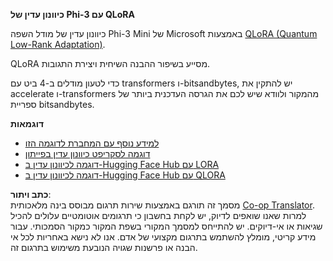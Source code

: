 <!--
CO_OP_TRANSLATOR_METADATA:
{
  "original_hash": "54b6b824568d4decb574b9e117c4f5f7",
  "translation_date": "2025-05-09T21:52:51+00:00",
  "source_file": "md/03.FineTuning/FineTuning_Qlora.md",
  "language_code": "he"
}
-->
**כיוונון עדין של Phi-3 עם QLoRA**

כיוונון עדין של מודל השפה Phi-3 Mini של Microsoft באמצעות [QLoRA (Quantum Low-Rank Adaptation)](https://github.com/artidoro/qlora).

QLoRA מסייע בשיפור ההבנה השיחית ויצירת התגובות.

כדי לטעון מודלים ב-4 ביט עם transformers ו-bitsandbytes, יש להתקין את accelerate ו-transformers מהמקור ולוודא שיש לכם את הגרסה העדכנית ביותר של ספריית bitsandbytes.

**דוגמאות**
- [למידע נוסף עם המחברת לדוגמה הזו](../../../../code/03.Finetuning/Phi_3_Inference_Finetuning.ipynb)
- [דוגמה לסקריפט כיוונון עדין בפייתון](../../../../code/03.Finetuning/FineTrainingScript.py)
- [דוגמה לכיוונון עדין ב-Hugging Face Hub עם LORA](../../../../code/03.Finetuning/Phi-3-finetune-lora-python.ipynb)
- [דוגמה לכיוונון עדין ב-Hugging Face Hub עם QLORA](../../../../code/03.Finetuning/Phi-3-finetune-qlora-python.ipynb)

**כתב ויתור**:  
מסמך זה תורגם באמצעות שירות תרגום מבוסס בינה מלאכותית [Co-op Translator](https://github.com/Azure/co-op-translator). למרות שאנו שואפים לדיוק, יש לקחת בחשבון כי תרגומים אוטומטיים עלולים להכיל שגיאות או אי-דיוקים. יש להתייחס למסמך המקורי בשפת המקור כמקור הסמכותי. עבור מידע קריטי, מומלץ להשתמש בתרגום מקצועי של אדם. אנו לא נישא באחריות לכל אי הבנה או פרשנות שגויה הנובעת משימוש בתרגום זה.